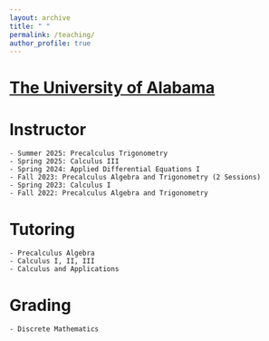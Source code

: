 ```yaml
---
layout: archive
title: " "
permalink: /teaching/
author_profile: true
---
```

[The University of Alabama](https://www.ua.edu)
======

Instructor
======
	- Summer 2025: Precalculus Trigonometry
	- Spring 2025: Calculus III
	- Spring 2024: Applied Differential Equations I
	- Fall 2023: Precalculus Algebra and Trigonometry (2 Sessions)
	- Spring 2023: Calculus I
	- Fall 2022: Precalculus Algebra and Trigonometry

Tutoring
======
	- Precalculus Algebra
	- Calculus I, II, III
	- Calculus and Applications

Grading
======
	- Discrete Mathematics

